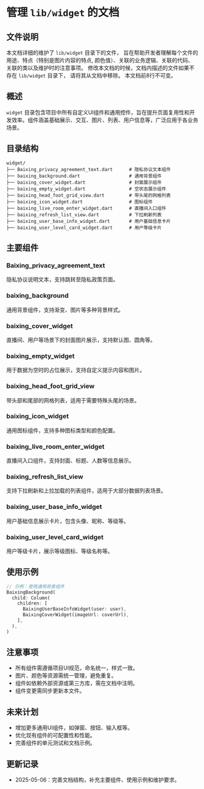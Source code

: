 # 管理 `lib/widget` 的文档
## 文件说明
本文档详细的维护了 `lib/widget` 目录下的文件，
旨在帮助开发者理解每个文件的用途、特点（特别是图片内容的特点, 颜色值）、关联的业务逻辑、关联的代码、关联的类以及维护时的注意事项。
修改本文档的时候，文档内描述的文件如果不存在 `lib/widget` 目录下，
请将其从文档中移除。
本文档前8行不可变。

## 概述
`widget` 目录包含项目中所有自定义UI组件和通用控件，旨在提升页面复用性和开发效率。组件涵盖基础展示、交互、图片、列表、用户信息等，广泛应用于各业务场景。

## 目录结构
```
widget/
├── Baixing_privacy_agreement_text.dart      # 隐私协议文本组件
├── baixing_background.dart                  # 通用背景组件
├── baixing_cover_widget.dart                # 封面展示组件
├── baixing_empty_widget.dart                # 空状态展示组件
├── baixing_head_foot_grid_view.dart         # 带头尾的网格列表
├── baixing_icon_widget.dart                 # 图标组件
├── baixing_live_room_enter_widget.dart      # 直播间入口组件
├── baixing_refresh_list_view.dart           # 下拉刷新列表
├── baixing_user_base_info_widget.dart       # 用户基础信息卡片
├── baixing_user_level_card_widget.dart      # 用户等级卡片
```

## 主要组件
### Baixing_privacy_agreement_text
隐私协议说明文本，支持跳转至隐私政策页面。

### baixing_background
通用背景组件，支持渐变、图片等多种背景样式。

### baixing_cover_widget
直播间、用户等场景下的封面图片展示，支持默认图、圆角等。

### baixing_empty_widget
用于数据为空时的占位展示，支持自定义提示内容和图片。

### baixing_head_foot_grid_view
带头部和尾部的网格列表，适用于需要特殊头尾的场景。

### baixing_icon_widget
通用图标组件，支持多种图标类型和颜色配置。

### baixing_live_room_enter_widget
直播间入口组件，支持封面、标题、人数等信息展示。

### baixing_refresh_list_view
支持下拉刷新和上拉加载的列表组件，适用于大部分数据列表场景。

### baixing_user_base_info_widget
用户基础信息展示卡片，包含头像、昵称、等级等。

### baixing_user_level_card_widget
用户等级卡片，展示等级图标、等级名称等。

## 使用示例
```dart
// 示例：使用通用背景组件
BaixingBackground(
  child: Column(
    children: [
      BaixingUserBaseInfoWidget(user: user),
      BaixingCoverWidget(imageUrl: coverUrl),
    ],
  ),
)
```

## 注意事项
- 所有组件需遵循项目UI规范，命名统一，样式一致。
- 图片、颜色等资源需统一管理，避免重复。
- 组件如依赖外部资源或第三方库，需在文档中注明。
- 组件变更需同步更新本文件。

## 未来计划
- 增加更多通用UI组件，如弹窗、按钮、输入框等。
- 优化现有组件的可配置性和性能。
- 完善组件的单元测试和文档示例。

## 更新记录
- 2025-05-06：完善文档结构，补充主要组件、使用示例和维护要求。
